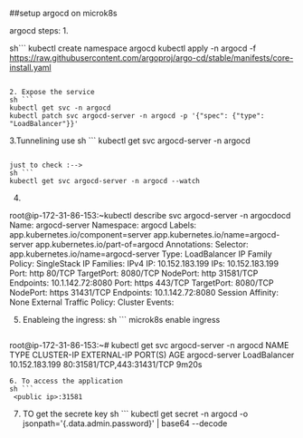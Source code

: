 ##setup argocd on microk8s 

argocd steps:
1.

sh```
kubectl create namespace argocd
kubectl apply -n argocd -f https://raw.githubusercontent.com/argoproj/argo-cd/stable/manifests/core-install.yaml
```

2. Expose the service
sh ```
kubectl get svc -n argocd
kubectl patch svc argocd-server -n argocd -p '{"spec": {"type": "LoadBalancer"}}'
```
3.Tunnelining use 
sh ```
kubectl get svc argocd-server -n argocd
```

just to check :-->
sh ```
kubectl get svc argocd-server -n argocd --watch
```
4.

root@ip-172-31-86-153:~kubectl describe svc argocd-server -n argocdocd
Name:                     argocd-server
Namespace:                argocd
Labels:                   app.kubernetes.io/component=server
                          app.kubernetes.io/name=argocd-server
                          app.kubernetes.io/part-of=argocd
Annotations:              <none>
Selector:                 app.kubernetes.io/name=argocd-server
Type:                     LoadBalancer
IP Family Policy:         SingleStack
IP Families:              IPv4
IP:                       10.152.183.199
IPs:                      10.152.183.199
Port:                     http  80/TCP
TargetPort:               8080/TCP
NodePort:                 http  31581/TCP
Endpoints:                10.1.142.72:8080
Port:                     https  443/TCP
TargetPort:               8080/TCP
NodePort:                 https  31431/TCP
Endpoints:                10.1.142.72:8080
Session Affinity:         None
External Traffic Policy:  Cluster
Events:                   <none>


5. Enableing the ingress:
sh ```
microk8s enable ingress
```
```
root@ip-172-31-86-153:~# kubectl get svc argocd-server -n argocd
NAME            TYPE           CLUSTER-IP       EXTERNAL-IP   PORT(S)                      AGE
argocd-server   LoadBalancer   10.152.183.199   <pending>     80:31581/TCP,443:31431/TCP   9m20s
```
6. To access the application 
sh ```
 <public ip>:31581
```

7. TO get the secrete key
sh ```
kubectl get secret <argocd-secret-name> -n argocd -o jsonpath='{.data.admin\.password}' | base64 --decode
```




